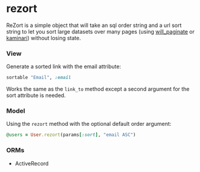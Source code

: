 # rezort

ReZort is a simple object that will take an sql order string and a url
sort string to let you sort large datasets over many pages (using
[will_paginate](https://github.com/mislav/will_paginate) or
[kaminari](https://github.com/amatsuda/kaminari)) without losing state.

### View

Generate a sorted link with the email attribute:

```ruby
sortable "Email", :email
```

Works the same as the `link_to` method except a second argument for the
sort attribute is needed.

### Model

Using the `rezort` method with the optional default order argument:

```ruby
@users = User.rezort(params[:sort], "email ASC")
```

### ORMs

* ActiveRecord
